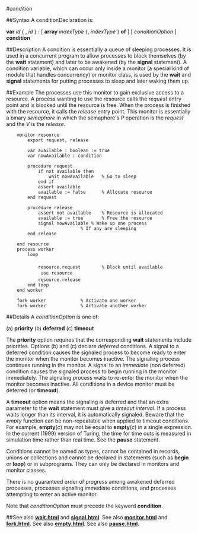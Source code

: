 
#condition

##Syntax
A conditionDeclaration is:


**var** _id_ { , _id_ } : [ **array** _indexType_ {, _indexType_ } **of** ]
[ _conditionOption_ ] **condition**



##Description
A condition is essentially a queue of sleeping processes. It is used in a concurrent program to allow processes to block themselves (by the **wait** statement) and later to be awakened (by the **signal** statement). A condition variable, which can occur only inside a monitor (a special kind of module that handles concurrency) or monitor class, is used by the **wait** and **signal** statements for putting processes to sleep and later waking them up.


##Example
The processes use this monitor to gain exclusive access to a resource. A process wanting to use the resource calls the _request_ entry point and is blocked until the resource is free. When the process is finished with the resource, it calls the _release_ entry point. This monitor is essentially a binary _semaphore_ in which the semaphore's _P_ operation is the _request_ and the _V_ is the _release_.

        monitor resource
            export request, release
        
            var available : boolean := true
            var nowAvailable : condition
        
            procedure request
                if not available then
                    wait nowAvailable   % Go to sleep
                end if
                assert available
                available := false      % Allocate resource
            end request
        
            procedure release
                assert not available    % Resource is allocated
                available := true       % Free the resource
                signal nowAvailable % Wake up one process
                                % If any are sleeping
            end release
        
        end resource
        process worker
            loop
                
                resource.request        % Block until available
                 use resource 
                resource.release
            end loop
        end worker
        
        fork worker             % Activate one worker
        fork worker             % Activate another worker
##Details
A _conditionOption_ is one of:


(a)   **priority**
(b)   **deferred**
(c)   **timeout**


The **priority** option requires that the corresponding **wait** statements include priorities. Options (b) and (c) declare _deferred_ conditions. A signal to a deferred condition causes the signaled process to become ready to enter the monitor when the monitor becomes inactive. The signaling process continues running in the monitor. A signal to an _immediate_ (non deferred) condition causes the signaled process to begin running in the monitor immediately. The signaling process waits to re-enter the monitor when the monitor becomes inactive. All conditions in a device monitor must be deferred (or **timeout**).

A **timeout** option means the signaling is deferred and that an extra parameter to the **wait** statement must give a _timeout_ _interval_. If a process waits longer than its interval, it is automatically signaled. Beware that the _empty_ function can be non-repeatable when applied to timeout conditions. For example, **empty**(_c_) may not be equal to **empty**(_c_) in a single expression. In the current (1999) version of Turing, the time for time outs is measured in simulation time rather than real time. See the **pause** statement.

Conditions cannot be named as types, cannot be contained in records, unions or collections and cannot be declared in statements (such as **begin** or **loop**) or in subprograms. They can only be declared in monitors and monitor classes.

There is no guaranteed order of progress among awakened deferred processes, processes signaling immediate conditions, and processes attempting to enter an active monitor.

Note that _conditionOption_ must precede the keyword **condition**.


##See also
**[wait.html](wait)** and **[signal.html](signal)**. See also **[monitor.html](monitor)** and **[fork.html](fork)**. See also **[empty.html](empty)**. See also **[pause.html](pause)**.

